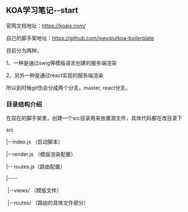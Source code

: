 ## KOA学习笔记--start

官网文档地址：https://koajs.com/

自己的脚手架地址：https://github.com/joeyqiu/koa-boilerplate



目前分为两种，

1、一种是通过swig等模版语言创建的服务端渲染

2、另外一种是通过react实现的服务端渲染



所以到时候git伤会分成两个分支，master, react分支。



### 目录结构介绍

在现在的脚手架里，创建一个src目录用来放置源文件，具体代码都在改目录下

src

 |--index.js   （启动脚本）

 |--render.js （模版渲染配置）

 |-- routes.js（路由配置）

 |----

​	|--views/ （模版文件）

​	|--routes/ （路由的具体文件部分）





